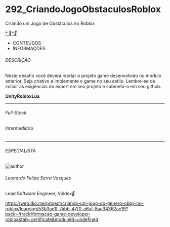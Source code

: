 # 292_CriandoJogoObstaculosRoblox
Criando um Jogo de Obstáculos no Roblox



[*
*](https://web.dio.me/lab/criando-um-jogo-do-genero-obby-no-roblox/learning/53b3ae1f-7abb-47f0-a6af-8aa34362ae19)[**](https://web.dio.me/lab/criando-um-jogo-do-genero-obby-no-roblox/learning/undefined)



- CONTEÚDOS
- INFORMAÇÕES

###### DESCRIÇÃO

Neste desafio você deverá recriar o projeto game desenvolvido no módulo anterior. Seja criativo e implemente o game no seu estilo. Lembre-se de incluir as exigências do expert em seu projeto e submeta-o em seu github.

**Unity****Roblox****Lua**

------

###### Full-Stack

###### Intermediário

------

###### ESPECIALISTA

![author](https://hermes.dio.me/users/author/photos/edd663b8-7202-4ff3-be68-6459cfa3def0.png)

###### Leonardo Felipe Serra Vasques

Lead Software Engineer, Voldex[**](https://www.linkedin.com/in/leonardovasques/)



https://web.dio.me/project/criando-um-jogo-do-genero-obby-no-roblox/learning/53b3ae1f-7abb-47f0-a6af-8aa34362ae19?back=/track/formacao-game-developer-roblox&tab=certificate&moduleId=undefined



